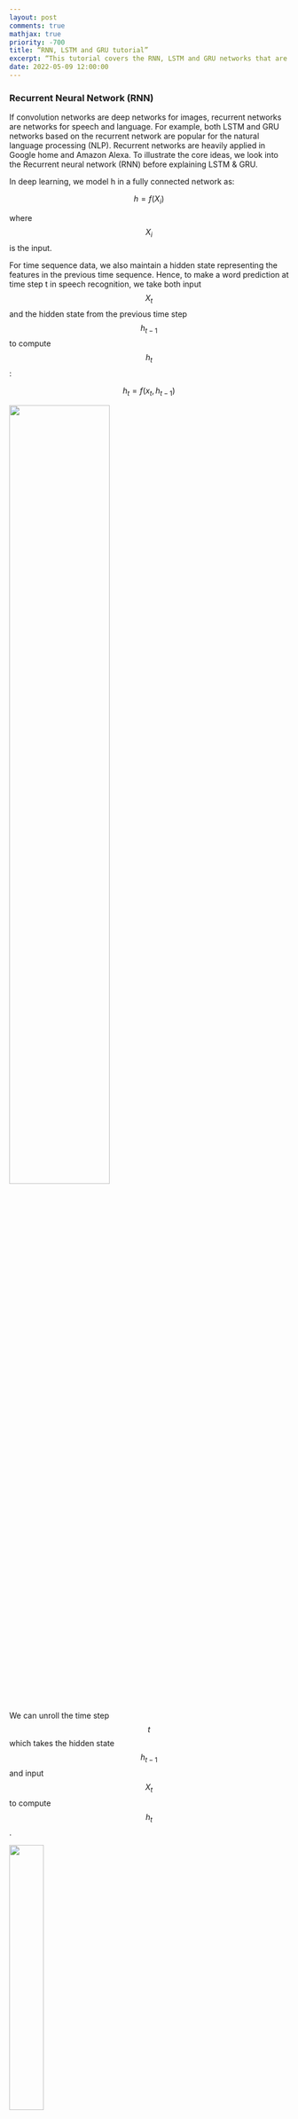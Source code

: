```yaml
---
layout: post
comments: true
mathjax: true
priority: -700
title: “RNN, LSTM and GRU tutorial”
excerpt: “This tutorial covers the RNN, LSTM and GRU networks that are widely popular for deep learning in NLP.”
date: 2022-05-09 12:00:00
---
```

### Recurrent Neural Network (RNN)

If convolution networks are deep networks for images, recurrent networks are networks for speech and language. For example, both LSTM and GRU networks based on the recurrent network are popular for the natural language processing (NLP). Recurrent networks are heavily applied in Google home and Amazon Alexa. To illustrate the core ideas, we look into the Recurrent neural network (RNN) before explaining LSTM & GRU.

In deep learning, we model h in a fully connected network as:

$$
h = f(X_i)
$$

where $$ X_i $$ is the input.

For time sequence data, we also maintain a hidden state representing the features in the previous time sequence. Hence, to make a word prediction at time step t in speech recognition, we take both input $$ X_t $$ and the hidden state from the previous time step $$ h_{t-1}$$ to compute $$ h_t $$:

$$
h_t = f(x_t, h_{t-1})
$$

<div class="imgcap">
<img src="/assets/rnn/rnn_b.png" style="border:none;width:60%;">
</div>

We can unroll the time step $$ t $$ which takes the hidden state $$ h_{t-1} $$ and input $$ X_t $$  to compute $$ h_t $$.

<div class="imgcap">
<img src="/assets/rnn/rnn_b3.png" style="border:none;width:35%;">
</div>

To give another perspective, we unroll a RNN from time step $$ t-1 $$ to $$ t+1 $$:
<div class="imgcap">
<img src="/assets/rnn/rnn_b2.png" style="border:none;width:60%;">
</div>

In RNN, $$ h $$ servers 2 purposes: the hidden state for the previous sequence data as well as making a prediction. In the following example, we multiply $$ h_t $$ with a matrix $$ W $$ to make a prediction for $$ Y $$. Through the multiplication with a matrix, $$ h_t $$ make a prediction for the word that a user is pronouncing. 
 
<div class="imgcap">
<img src="/assets/rnn/cap14.png" style="border:none;width:30%;">
</div>

> RNN makes prediction based on the hidden state in the previous timestep and current input. $$ h_t = f(x_t, h_{t-1})$$


#### Create image caption using RNN
Let's study a real example to study RNN in details. We want our system to automatically provide captions by simply reading an image.
For example, we input a school bus image into a RNN and the RNN produces a caption like "A yellow school bus idles near a park." 
<div class="imgcap">
<img src="/assets/rnn/cap.png" style="border:none;">
</div>
During the RNN training, we
1. Use a CNN network to capture features of an image.
2. Multiple the features with a trainable matrix to generate $$ h_0 $$.
3. Feed $$ h_0 $$ to the RNN.
4. Use a word embedding lookup table to convert a word to a word vector $$ X_1 $$. (a.k.a word2vec)
5. Feed the word vector and $$ h_0 $$ to the RNN. $$ h_1 = f(X_1, h_0) $$
6. Use a trainable matrix to map $$ h $$ to scores which predict the next word in our caption.
7. Move to the next time step with $$ h_1 $$ and the word "A" as input.

<div class="imgcap">
<img src="/assets/rnn/cap12.png" style="border:none;;">
</div>

#### Capture image features
We pass the image into a CNN and use one of the activation layer in the fully connected (FC) network to initialize the RNN. For example, in the picture below, we pick the input of the second FC layer to compute the initial state of the RNN $$ h_0 $$.
<div class="imgcap">
<img src="/assets/rnn/cnn.png" style="border:none;;">
</div>

We multiply the CNN image features with a trainable matrix to compute $$ h_0 $$ for the first time step 1.
<div class="imgcap">
<img src="/assets/rnn/cap2.png" style="border:none;">
</div>

With $$ h_0 $$, we  compute $$ h_1 = f(h_0, X_1) $$ for time step 1.

<div class="imgcap">
<img src="/assets/rnn/cap8.png" style="border:none;width:80%;">
</div>

> We use a CNN to extract image features. Multiple it with a trainable matrix for the initial hidden state $$h_0$$.

#### Code in computing h0

Define the shape of CNN image features (N, 512) and h (N, 512):
```python
input_dim   = 512   # CNN features dimension: 512  
hidden_dim  = 512   # Hidden state dimension: 512
```

Define a matrix to project the CNN image features to $$ h_0 $$.

```python
# W_proj: (input_dim, hidden_dim)
W_proj  = np.random.randn(input_dim, hidden_dim)
W_proj /= np.sqrt(input_dim)
b_proj  = np.zeros(hidden_dim)
```

Compute $$ h_0 $$ by multiply the image features with $$ W_{proj} $$.
```python
# Initialize CNN -> hidden state projection parameters
# h0: (N, hidden_dim)
h0 = features.dot(W_proj) + b_proj
```

> We initialize $$h_0 = W_{proj} \cdot x_{cnn}+ b$$ .

#### Map words to RNN
Our training data contains both the images and captions (the true labels). It also has a dictionary which maps a vocabulary word to an integer index. Caption words in the dataset are stored as word indexes using the dictionary. For example, the caption "A yellow school bus idles near a park." can be represented as "1 5 3401 3461 78 5634 87 5 111 2" which 1 represents the "start" of a caption, 5 represents 'a', 3401 represents 'yellow', ...  and 2 represents the "end" of a caption.

The RNN does not use the word index. The word index does not contain information about the semantic relationship between words. We map a word to a higher dimensional space such that we can encode semantic relationship between words. For example, if we encode the word "father" as (0.2, 0.3, 0.1, ...) we should expect the word "mother" to be close by say (0.3, 0.3, 0.1, ...). The vector distance between the word "Paris" and "France" should be similar to the one between "Seoul" and "Korea". The encoding method _word2vec_ provides a mechanism to convert a word to a higher dimensional space. We use a word embedding lookup table $$ W_{embed} $$ to convert a word index to a vector of length wordvec_dim. This embedding table is trained together with the caption creating network instead of training them independently (end-to-end training).

> We train the word embedding table together with the caption creation network. 


The RNN will take this vector $$ X_t $$ and $$ h_{t-1} $$ to compute $$ h_t $$

<div class="imgcap">
<img src="/assets/rnn/cap9.png" style="border:none;width:45%;">
</div>

>  _word2vec_ encodes words to higher dimensional space that provides semantic relationships that we can manipulate as vectors.

When we create the training data, we encodes words to the corresponding word index using a vocabulary dictionary. The encoded data will then be saved. During training, we read the saved dataset and use _word2vec_ to convert the word index to a word vector.
<div class="imgcap">
<img src="/assets/rnn/encode.png" style="border:none;width:70%;">
</div>


Here is the code to convert an input caption word to the word vector x.
```python
wordvec_dim = 256  # Convert a work index to a vector of 256 numbers.
```

Randomly initialize W which we will train it with the RNN together.
```python
W_embed  = np.random.randn(vocab_size, wordvec_dim)
W_embed /= 100
```

Look up the word vector from a word index using the lookup table (W)
```python
# T = 16: Number of unroll time step.
# captions:    (N, T+1) The caption represent "<start> A yellow school bus idles near a park <end> <null> ... <null>" represent in word index. 
# captions_in  (N, T) The caption feed into the RNN (X) = captions without the last word.
# captions_out (N, T) The true caption output: the caption without "<start>"

# W_embed (vocab_size, wordvec_dim)
# captions_in: (N, T) each captions_in contain at most 16 words.
# x: (N, T, wordvec_dim)
x, cache_embed = word_embedding_forward(captions_in, W_embed)
```

```python
def word_embedding_forward(x, W):
  out, cache = None, None
  N, T = x.shape
  V, D = W.shape
  out = W[x]
  cache = (V, x)
  return out, cache  
```
 
> Use $$W_{embed}$$ to convert a word to a word vector. 
  
#### RNN
<div class="imgcap">
<img src="/assets/rnn/score.png" style="border:none;width:40%;">
</div>

We pass the word vector
$$
X_0
$$
into the RNN cell to compute the next hidden state $$h_{t}$$:

$$
\begin{align}
state & = W_x x_t + W_h h_{t-1} + b \\
h_{t} &= \tanh(state) \\
\end{align}
$$

The output of the RNN 
$$
h_1
$$
is then multiply with 
$$
W_{vocab}
$$
to generate scores for each word in the vocabulary. For example, if we have 10004 words in the vocabulary, it generates 10004 scores predicting the likeliness of each word to be the next word in the caption. With the true caption in the training dataset and the scores computed, we calculate the softmax loss of the RNN. We apply gradient descent to optimize the trainable parameters.
<div class="imgcap">
<img src="/assets/rnn/score_1.png" style="border:none;">
</div>

We compute $$ h_t $$ 
by feeding the RNN cell with $$ X_t $$ and $$ h_{t-1} $$.
We then map $$ h_t $$ to scores which are used to compute the softmax cost.
```python
# h: (N, 16, hidden_dim)
# Wx: (wordvec_dim, hidden_dim)
# Wh: (hidden_dim, hidden_dim)
h, cache_rnn = rnn_forward(x, h0, Wx, Wh, b)

# W_vocal: (hidden_dim, vocab_size 1004)
# scores: (N, 16, vocab_size 1004)
scores, cache_scores = temporal_affine_forward(h, W_vocab, b_vocab)
loss, dscores = temporal_softmax_loss(scores, captions_out, mask)
```

#### rnn_forward

"rnn forward" is the RNN layer that compute $$h_1, h_2, \cdots, h_t $$

```python
h, cache_rnn = rnn_forward(x, h0, Wx, Wh, b)
```

<div class="imgcap">
<img src="/assets/rnn/cap13.png" style="border:none;width:50%;">
</div>

rnn_forward unroll the RNN by T time steps and compute $$ h_t $$ by calling the RNN cell "rnn_step_forward". At each step, it takes $$ h_{t-1} $$ from the previous step and use the true captions provided by the training set to lookup $$ X_t $$.  Note, we use the true label instead of the highest score word from previous time step as input.

```python
def rnn_forward(x, h0, Wx, Wh, b):
  """
    x: the true caption
  """	
  h, cache = None, None
  N, T, D = x.shape
  
  # H is the dimension of the hidden state
  H = h0.shape[1]

  # h hold all the hidden states in all T steps
  h = np.zeros((N, T, H))
  
  state = {}
  state[-1] = h0
  
  cache_step = [None] * T

  # Unroll T steps
  for t in range(T):
    # Get the true label at t	  
    xt = x[:, t, :]
    # Compute one RNN step
    state[t], cache_step[t] = rnn_step_forward(xt, state[t-1], Wx, Wh, b)
    # Store the hidden state for time step t
    h[:, t, :] = state[t]

  cache = (cache_step, D)
  return h, cache
```

In each RNN time step, we compute:

$$
\begin{align}
state & = W_x x_t + W_h h_{t-1} + b \\
h_{t} &= \tanh(state) \\
\end{align}
$$

```python
def rnn_step_forward(x, prev_h, Wx, Wh, b):
  next_h, cache = None, None
  state = np.dot(x, Wx) + np.dot(prev_h, Wh) + b
  next_h = np.tanh(state)

  cache = x, prev_h, Wx, Wh, state
  return next_h, cache
```    

> We unroll RNN for T steps, each computing $$ \tanh(Wx + b)$$.

#### Scores

After finding $$ h_t $$, we compute the scores by:

$$
score = W_{vocab} * h_t
$$

```python
 def temporal_affine_forward(x, w, b):
   N, T, D = x.shape
   M = b.shape[0]
   out = x.reshape(N * T, D).dot(w).reshape(N, T, M) + b
   cache = x, w, b, out
   return out, cache
```

> We compute score to locate the next most likely caption word.

#### Softmax cost

For each word in the vocabulary (1004 words), we predict their probabilities of being the next caption word using softmax. Without changing the result, we subtract it with the maximum score for better numeric stability.

$$
softmax(z) = \frac{e^{z_i}}{\sum e^{z_c}} =  \frac{e^{z_i - m}}{\sum e^{z_c  - m}}  
$$

We then compute the softmax loss (negative log likelihood) and the gradient.

$$
\begin{align}
J(w) &= -  \sum_{i=1}^{N}  \log p(\hat{y}^i = y^i \vert x^i, w ) \\
\nabla_{z_i} J &= \begin{cases}
                        p - 1 \quad & \hat{y} = y \\
                        p & \text{otherwise}
                    \end{cases}
\end{align}
$$

```python
def temporal_softmax_loss(x, y, mask):
  N, T, V = x.shape
  
  x_flat = x.reshape(N * T, V)
  y_flat = y.reshape(N * T)
  mask_flat = mask.reshape(N * T)
  
  # We compute the softmax. We minus the score with a max for better numerical stability.
  probs = np.exp(x_flat - np.max(x_flat, axis=1, keepdims=True))
  probs /= np.sum(probs, axis=1, keepdims=True)
  
  # Compute the softmax loss: negative log likelihood aka cross entropy loss
  loss = -np.sum(mask_flat * np.log(probs[np.arange(N * T), y_flat])) / N

  # Compute the gradient
  dx_flat = probs.copy()  
  dx_flat[np.arange(N * T), y_flat] -= 1
  dx_flat /= N
  dx_flat *= mask_flat[:, None]
  
  dx = dx_flat.reshape(N, T, V)
  
  return loss, dx
```
    
#### Time step 0

Here, we recap how we calculate 
$$ h_0 $$
from the image features and use the true caption "start" to make a prediction $$ h_1 $$ from the RNN. Then we compute the scores and the softmax loss.

<div class="imgcap">
<img src="/assets/rnn/cap11.png" style="border:none;width:70%;">
</div>

#### Code listing for the forward feed, backpropagation and the loss.

```python
  def loss(self, features, captions):
    # For training, say the caption is "<start> A yellow bus idles near a park"
    # captions_in is the Xt input: "<start> A yellow bus idles near a"
    # captions_out is the true label: "A yellow bus idles near a park"
    captions_in = captions[:, :-1]
    captions_out = captions[:, 1:]
    
    mask = (captions_out != self._null)

    # Retrieve the trainable parameters
    W_proj, b_proj = self.params['W_proj'], self.params['b_proj']    
    W_embed = self.params['W_embed']
    Wx, Wh, b = self.params['Wx'], self.params['Wh'], self.params['b']
    W_vocab, b_vocab = self.params['W_vocab'], self.params['b_vocab']
    
    loss, grads = 0.0, {}
    # vocab_size = 1004
    # T          = 16
    #
    # features    : (N, input_dim)
    # W_proj      : (input_dim, hidden_dim)
    # h0          : (N, hidden_dim)
    #
    # x           : (N, T, wordvec_dim)
    # captions_in : (N, T) of word index
    # W-embed     : (vacab_size, wordvec_dim)
    #
    # h           : (N, 16, hidden_dim)
    # Wx          : (wordvec_dim, hidden_dim)
    # Wh          : (hidden_dim, hidden_dim)
    #
    # scores      : (N, 16, vocab_size)
    # W_vocab     : (hidden_dim, vocab_size)

    # Compute h0 from the image features.
    h0 = features.dot(W_proj) + b_proj

    # Find the word vector of the input caption word.
    x, cache_embed = word_embedding_forward(captions_in, W_embed)

    # Forward feed for the RNN
    h, cache_rnn = rnn_forward(x, h0, Wx, Wh, b)

    # Compute the scores for each words in the vocabulary
    scores, cache_scores = temporal_affine_forward(h, W_vocab, b_vocab)
	
    # Compute the softmax loss
    loss, dscores = temporal_softmax_loss(scores, captions_out, mask)

    # Perform the backpropagation
    dh, grads['W_vocab'], grads['b_vocab'] = temporal_affine_backward(dscores, cache_scores)
    dx, dh0, grads['Wx'], grads['Wh'], grads['b'] = rnn_backward(dh, cache_rnn)
    grads['W_embed'] = word_embedding_backward(dx, cache_embed)
    grads['b_proj'] = np.sum(dh0, axis=0)
    grads['W_proj'] = features.T.dot(dh0)
    
    return loss, grads
```

> Use softmax cost to train the network.

#### Making prediction

To generate captions automatically, we will use the CNN to generate image features and map it to $$ h_0 $$ with $$ W_{proj} $$.
<div class="imgcap">
<img src="/assets/rnn/cap4.png" style="border:none;width:80%;">
</div>

At time step 1, we feed the RNN with the input "start" to get the word vector $$ X_1 $$. The RNN computes the value $$ h_1$$
which later multiplies with $$ W_{vocab} $$ to generate scores for each word in the vocabulary. We select the word with the highest score for the first word in the caption (say, "A"). Unlikely training, we use this word as the next time step input. With $$ h_1 $$ and the highest score word "A" in time step 1, we go through the RNN step again and made the second prediction "bus" at time step 2. 
	
<div class="imgcap">
<img src="/assets/rnn/cap7.png" style="border:none;width:70%;">
</div>

We compute the score and set the input for the next time step to be the word with the highest score.
```python
scores, _ = affine_forward(next_h, W_vocab, b_vocab)
captions[:, t] = scores.argmax(axis=1)
prev_word = captions[:, t].reshape(N, 1)
```

Here is the full code making the prediction with comments:
```python
def sample(self, features, max_length=30):
    N = features.shape[0]
    captions = self._null * np.ones((N, max_length), dtype=np.int32)

    # Retrive all trainable parameters
    W_proj, b_proj = self.params['W_proj'], self.params['b_proj']
    W_embed = self.params['W_embed']
    Wx, Wh, b = self.params['Wx'], self.params['Wh'], self.params['b']
    W_vocab, b_vocab = self.params['W_vocab'], self.params['b_vocab']
    
    # N is the size of the data to test
    # prev_word : (N, 1)
    #
    # next_h    : (N, hidden_dim)
    # features  : (N, input_dim)
    # W_proj    : (input_dim, hidden_dim)
    #
    # embed     : (N, 1, wordvec_dim)
    # W-embed   : (vacab_size, wordvec_dim)
    #
    # next_c    : (N, hidden_dim*4) for LSTM
    #
    # scores    : (N, vocab_size)
    # W_vocab     : (hidden_dim, vocab_size)
    #
    # captions  : (N, max_length)

    # Set the first word as "<start>"
    prev_word = self._start * np.ones((N, 1), dtype=np.int32)

    # Compute h0
    next_h, affine_cache = affine_forward(features, W_proj, b_proj)

    H, _ = Wh.shape
    # for each time step
    for t in range(max_length):
      # Compute the word vector.
      embed, embed_cache = word_embedding_forward(prev_word, W_embed)
      # Compute h from the RNN
      next_h, cache = rnn_step_forward(np.squeeze(embed), next_h, Wx, Wh, b)
      # Map h to scores for each vocabulary word
      scores, _ = affine_forward(next_h, W_vocab, b_vocab)
      # Set the caption word at time t.
      captions[:, t] = scores.argmax(axis=1)
      # Set it to be the next word input in next time step.
      prev_word = captions[:, t].reshape(N, 1)

    return captions
```

Finally here is the final detail flows:
<div class="imgcap">
<img src="/assets/rnn/cap5.png" style="border:none;;">
</div>

### Long Short Term Memory network (LSTM)

$$ h_t $$ in RNN serves 2 purpose:
* Make an output prediction, and
* A hidden state representing the data sequence processed so far.

LSTM splits these 2 roles into 2 separate variables $$ h_t $$ and $$ C $$. The hidden state of the LSTM cell is now $$ C $$.

<div class="imgcap">
<img src="/assets/rnn/lstm.png" style="border:none;width:50%;">
</div>

Here are the LSTM equations:

There are 3 gates controlling what information will pass through:

$$
\begin{split}
gate_{forget} &= \sigma (W_{fx} X_t + W_{fh} h_{t-1} + b_f) \\
gate_{input} &= \sigma (W_{ix} X_t + W_{ih} h_{t-1} + b_i) \\
gate_{out} &= \sigma (W_{ox} X_t + W_{oh} h_{t-1} + b_o) \\
\end{split}
$$

3 equations to update the cell state and the hidden state:

$$
\begin{split}
\tilde{C} & = \tanh (W_{cx} X_t + W_{ch} h_{t-1} + b_c)  \\
C_t & = gate_{forget} \cdot C_{t-1} + gate_{input} \cdot \tilde{C} \\
h_t & = gate_{out} \cdot \tanh (C_t) \\
\end{split}
$$
 
#### Gates

There are 3 gates in LSTM. All gates are function of $$x_t$$ and $$h_{t-1}$$

$$
gate = \sigma (W_{x} X_t + W_{h} h_{t-1} + b) \\
$$

* $$gate_{forget}$$ controls what part of the previous cell state will be kept.
* $$gate_{input}$$ controls what part of the new computed information will be added to the cell state $$C$$.
* $$gate_{out} $$ controls what part of the cell state will exposed as the hidden state.
 
#### Updating C

The key part in LSTM is to update the cell state $$C$$.

<div class="imgcap">
<img src="/assets/rnn/lstm2.png" style="border:none;width:20%;">
</div>

To do that, we need to compute a new proposal $$\tilde{C}$$ just based in $$X_t$$ and $$h_{t-1}$$:

$$
\tilde{C} = \tanh (W_{cx} X_t + W_{ch} h_{t-1} + b_c)  \\
$$

The new state $$C_t$$ is form by forgetting part of the previous cell state while add part of the new proposal $$\tilde{C}$$ to the cell state:

$$
\begin{split}
C_t & = gate_{forget} \cdot C_{t-1} + gate_{input} \cdot \tilde{C} \\
\end{split}
$$

#### Update h
<div class="imgcap">
<img src="/assets/rnn/lstm1.png" style="border:none;width:20%;">
</div>

To update $$ h_{t} $$, we use the output gate to control what cell state to export as $$h_t$$
 
 $$
 h_t = gate_{out} \cdot \tanh (C_t)
 $$
 
#### Image captures with LSTM
Now we change our previous code and swap the RNN out with a LSTM.
```python
if self.cell_type == 'rnn':
  h, cache_rnn = rnn_forward(x, h0, Wx, Wh, b)
else:
  h, cache_rnn = lstm_forward(x, h0, Wx, Wh, b)
``` 
lstm_forward looks similar to the RNN with the exception that it track both $$ h $$ and $$ C $$ now.
```python
def lstm_forward(x, h0, Wx, Wh, b):
  h, cache = None, None
  N, T, D = x.shape
  H, _ = Wh.shape
  next_h = h0
  next_c = np.zeros((N, H))

  cache_step = [None] * T

  h = np.zeros((N, T, H))
  for t in range(T):
    xt = x[:, t, :]
    next_h, next_c, cache_step[t] = lstm_step_forward(xt, next_h, next_c, Wx, Wh, b)
    h[:, t, :] = next_h
  cache = (cache_step, D)
  
  return h, cache
```

One of the reason that we do not sub-index W and b is that we can concatenate all W and b into one big matrix and apply the matrix multiplication at once. The following code compute 3 different gates and then compute $$ \tilde{C} $$, $$C $$ and $$ h $$ .
```python
def lstm_step_forward(x, prev_h, prev_c, Wx, Wh, b):
  next_h, next_c, cache = None, None, None
  N, H = prev_h.shape
  a = x.dot(Wx) + prev_h.dot(Wh) + b
  ai = a[:, :H]
  af = a[:, H:2 * H]
  ao = a[:, 2 * H:3 * H]
  au = a[:, 3 * H:]
  ig = sigmoid(ai)
  fg = sigmoid(af)
  og = sigmoid(ao)
  update = np.tanh(au)
  next_c = fg * prev_c + ig * update
  next_h = og * np.tanh(next_c)

  cache = (next_c, og, ig, fg, og, update, ai, af, ao, au, Wx, x, Wh, prev_h, prev_c)
  
  return next_h, next_c, cache
```

> LSTM composes of the Cell state and Hidden state. We use 3 gates to control what information will be passed through. We calculate new cell state by keep part of the original while adding new information. Then we expose part of the $$C_t$$ as $$h_t$$. 

### Gated Recurrent Units (GRU)

Compare with LSTM, GRU does not maintain a cell state $$ C $$ and use 2 gates instead of 3. 
 
$$
\begin{split}
gate_r &= \sigma (W_{rx} X_t + W_{rh} h_{t-1} + b) \\
gate_{update} &= \sigma (W_{ux} X_t + W_{uh} h_{t-1} + b) 
\end{split}
$$ 

The new hidden state is compute as:

$$
h_t = (1 - gate_{update}) \cdot h_{t-1} +  gate_{update} \cdot \tilde{h_{t}}
$$

As seen, we use the compliment of $$gate_{update}$$ instead of creating a new gate to control what we want to keep from the $$h_{t-1}$$.

The new proposed $$\tilde{h_{t}}$$ is calculated as:

$$
\tilde{h_{t}} = \tanh (W_{hx} X_t + W_{hh} \cdot (gate_r \cdot h_{t-1}) + b)
$$

We use $$gate_r$$ to control what part of $$h_{t-1}$$ we need to compute a new proposal.

### Credits
For the RNN/LSTM case study, we use the image caption assignment (assignment 3) in the Stanford class "CS231n Convolutional Neural Networks for Visual Recognition". We start with the skeleton codes provided by the assignment and put it into our code to complete the assignment code.
